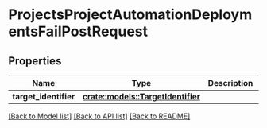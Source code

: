 # ProjectsProjectAutomationDeploymentsFailPostRequest

## Properties

Name | Type | Description | Notes
------------ | ------------- | ------------- | -------------
**target_identifier** | [**crate::models::TargetIdentifier**](TargetIdentifier.md) |  | 

[[Back to Model list]](../README.md#documentation-for-models) [[Back to API list]](../README.md#documentation-for-api-endpoints) [[Back to README]](../README.md)


